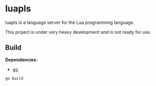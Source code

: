 # luapls

luapls is a language server for the Lua programming language.

This project is under very heavy development and is not ready for use.

## Build

**Dependencies:**
- [go](https://go.dev)

```
go build
```
